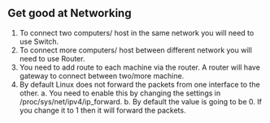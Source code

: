 ## Get good at Networking

1. To connect two computers/ host in the same network you will need to use Switch.
2. To connect more computers/ host between different network you will need to use Router.
3. You need to add route to each machine via the router. A router will have gateway to connect between two/more machine.
4. By default Linux does not forward the packets from one interface to the other.
    a. You need to enable this by changing the settings in /proc/sys/net/ipv4/ip_forward.
    b. By default the value is going to be 0. If you change it to 1 then it will forward the packets.

